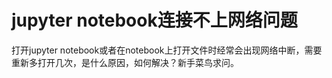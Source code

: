 # jupyter notebook连接不上网络问题

打开jupyter notebook或者在notebook上打开文件时经常会出现网络中断，需要重新多打开几次，是什么原因，如何解决？新手菜鸟求问。